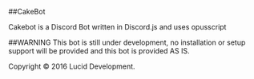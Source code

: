 ##CakeBot

Cakebot is a Discord Bot written in Discord.js and uses opusscript

##WARNING
This bot is still under development, no installation or setup support will be provided and this bot is provided AS IS.

Copyright © 2016 Lucid Development.
